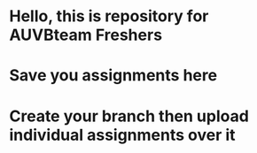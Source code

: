 # Hello, this is repository for AUVBteam Freshers

# Save you assignments here

# Create your branch then upload individual assignments over it



